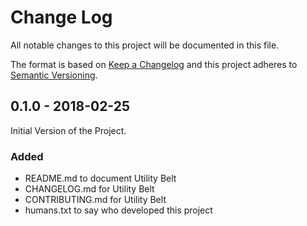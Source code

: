 
# Change Log

All notable changes to this project will be documented in this file.

The format is based on [Keep a Changelog](http://keepachangelog.com/)
and this project adheres to [Semantic Versioning](http://semver.org/).

## 0.1.0 - 2018-02-25

Initial Version of the Project.

### Added

- README.md to document Utility Belt
- CHANGELOG.md for Utility Belt
- CONTRIBUTING.md for Utility Belt
- humans.txt to say who developed this project



